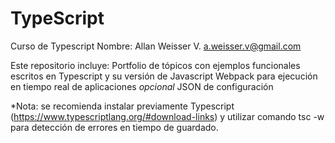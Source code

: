 # TypeScript
Curso de Typescript
Nombre: Allan Weisser V.
a.weisser.v@gmail.com

Este repositorio incluye:
  Portfolio de tópicos con ejemplos funcionales escritos en Typescript y su versión de Javascript
  Webpack para ejecución en tiempo real de aplicaciones *opcional*
  JSON de configuración 

*Nota: se recomienda instalar previamente Typescript (https://www.typescriptlang.org/#download-links) 
y utilizar comando  tsc -w  para detección de errores en tiempo de guardado.

